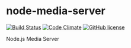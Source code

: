 # node-media-server

[![Build Status](https://travis-ci.org/pipll/node-media-server.svg?branch=master)](https://travis-ci.org/pipll/node-media-server)
[![Code Climate](https://codeclimate.com/github/pipll/node-media-server/badges/gpa.svg)](https://codeclimate.com/github/pipll/node-media-server)
[![GitHub license](https://img.shields.io/github/license/pipll/node-media-server.svg)](https://github.com/pipll/node-media-server/blob/master/LICENSE)

Node.js Media Server
